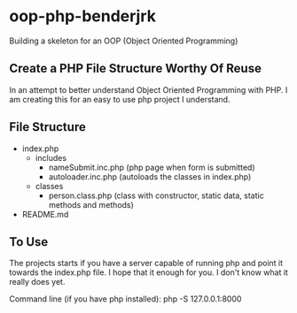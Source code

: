 # oop-php-benderjrk
Building a skeleton for an OOP (Object Oriented Programming)

## Create a PHP File Structure Worthy Of Reuse
In an attempt to better understand Object Oriented Programming with PHP. I am creating this for an easy to use php project I understand.

## File Structure
- index.php
    - includes
        - nameSubmit.inc.php (php page when form is submitted)
        - autoloader.inc.php (autoloads the classes in index.php)
    - classes
        - person.class.php (class with constructor, static data, static methods and methods)
- README.md

## To Use
The projects starts if you have a server capable of running php and point it towards the index.php file. I hope that it enough for you. I don't know what it really does yet.

Command line (if you have php installed): php -S 127.0.0.1:8000 

